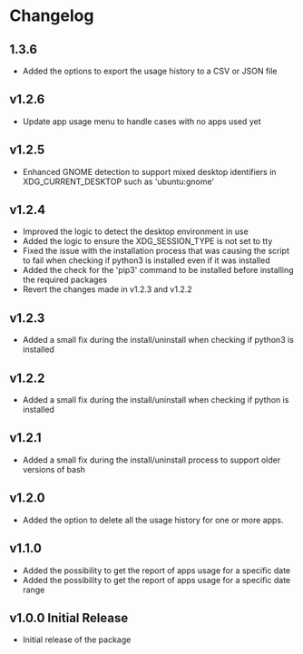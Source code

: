 # Changelog

## 1.3.6
- Added the options to export the usage history to a CSV or JSON file

## v1.2.6
- Update app usage menu to handle cases with no apps used yet

## v1.2.5
- Enhanced GNOME detection to support mixed desktop identifiers in XDG_CURRENT_DESKTOP such as 'ubuntu:gnome'

## v1.2.4
- Improved the logic to detect the desktop environment in use
- Added the logic to ensure the XDG_SESSION_TYPE is not set to tty
- Fixed the issue with the installation process that was causing the script to fail when checking if python3 is installed even if it was installed
- Added the check for the 'pip3' command to be installed before installing the required packages
- Revert the changes made in v1.2.3 and v1.2.2

## v1.2.3
- Added a small fix during the install/uninstall when checking if python3 is installed

## v1.2.2
- Added a small fix during the install/uninstall when checking if python is installed

## v1.2.1
- Added a small fix during the install/uninstall process to support older versions of bash

## v1.2.0
- Added the option to delete all the usage history for one or more apps. 

## v1.1.0 
- Added the possibility to get the report of apps usage for a specific date
- Added the possibility to get the report of apps usage for a specific date range

## v1.0.0 Initial Release
- Initial release of the package

